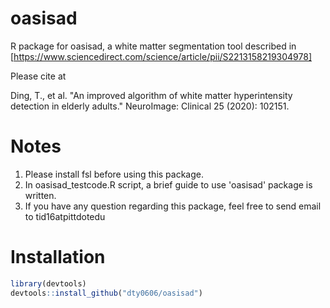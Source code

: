 # oasisad
R package for oasisad, a white matter segmentation tool described in [https://www.sciencedirect.com/science/article/pii/S2213158219304978]

Please cite at

Ding, T., et al. "An improved algorithm of white matter hyperintensity detection in elderly adults." NeuroImage: Clinical 25 (2020): 102151.

# Notes
1. Please install fsl before using this package.
2. In oasisad_testcode.R script, a brief guide to use 'oasisad' package is written.
3. If you have any question regarding this package, feel free to send email to tid16atpittdotedu

# Installation
```r
library(devtools)
devtools::install_github("dty0606/oasisad")
```

